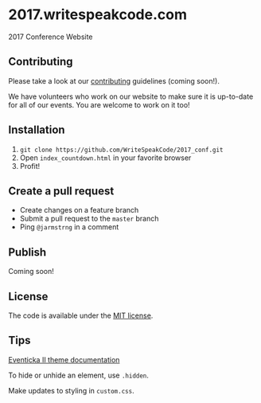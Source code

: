 # 2017.writespeakcode.com
2017 Conference Website

## Contributing

Please take a look at our [contributing](CONTRIBUTE.md) guidelines (coming soon!).

We have volunteers who work on our website to make sure it is up-to-date for all of our events. You are welcome to work on it too!

## Installation

1. `git clone https://github.com/WriteSpeakCode/2017_conf.git`
1. Open `index_countdown.html` in your favorite browser
1. Profit!

## Create a pull request

- Create changes on a feature branch
- Submit a pull request to the `master` branch
- Ping `@jarmstrng` in a comment

## Publish

Coming soon!

<!-- Our site is deployed to Heroku. If you have rights, you can publish
the site there.

1. Ensure that your remote names match this guide. `upstream` = the official repository
    and if you have a fork, it should be named `origin`.

    ```
    $ git remote -vv

    origin  git@github.com:<yourname>/2016.writespeakcode.com.git (fetch)
    origin  git@github.com:<yourname>/2016.writespeakcode.com.git (push)
    upstream  git@github.com:WriteSpeakCode/2016.writespeakcode.com.git (fetch)
    upstream  git@github.com:WriteSpeakCode/2016.writespeakcode.com.git (push)
    ```

    If yours don't match above, use `git remote rename <oldname> <newname>` to fix it.

2. Add the Heroku staging and production apps as remotes to your localhost
    git repository:

    ```
    git remote add staging https://git.heroku.com/writespeakcode2016-staging.git
    git remote add production https://git.heroku.com/writespeakcode2016-production.git
    ```

3. Ensure that your master branch is in sync with the upstream GitHub repository,
    and not your fork. If you run into trouble with this, ask on Slack for help.

    You should see that master is tracking `[upstream/master]`.

    ```
    $ git checkout master
    $ git branch -vv

    * master        5194208 [upstream/master]
    ```

4. Ensure that what you are about to push to Heroku is already synchronized to GitHub.

    You should see that your branch is up to date with `upstream/master`.
    ```
    $ git checkout master
    $ git status

    Your branch is up-to-date with 'upstream/master'
    ```

5. Push to the Heroku staging:

    ```
    git push staging master
    ```

6. Verify that the staging site looks right: https://writespeakcode2016-staging.herokuapp.com/

7. Push to Heroku production:

    ```
    git push production master
    ```

8. View the production website at: http://2016.writespeakcode.com/ -->

## License

The code is available under the [MIT license](MIT-LICENSE).

## Tips

[Eventicka II theme documentation](https://github.com/WriteSpeakCode/2017-raw-template/blob/master/documentation/index.html)

To hide or unhide an element, use `.hidden`.

Make updates to styling in `custom.css`.



